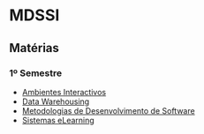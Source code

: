 # MDSSI

## Matérias

### 1º Semestre

- [Ambientes Interactivos](./S1/AI)
- [Data Warehousing](./S1/DW)
- [Metodologias de Desenvolvimento de Software](./S1/MDS)
- [Sistemas eLearning](./S1/SeL)